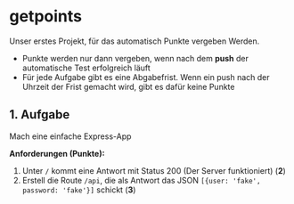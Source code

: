 # getpoints

Unser erstes Projekt, für das automatisch Punkte vergeben Werden.

- Punkte werden nur dann vergeben, wenn nach dem **push** der automatische Test erfolgreich läuft
- Für jede Aufgabe gibt es eine Abgabefrist. Wenn ein push nach der Uhrzeit der Frist gemacht wird, gibt es dafür keine Punkte

## 1. Aufgabe
Mach eine einfache Express-App

**Anforderungen (Punkte):**
1. Unter `/` kommt eine Antwort mit Status 200 (Der Server funktioniert) (**2**)
2. Erstell die Route `/api`, die als Antwort das JSON `[{user: 'fake', password: 'fake'}]` schickt (**3**)
